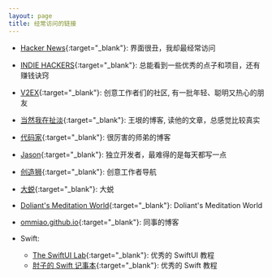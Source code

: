 ```yaml
---
layout: page
title: 经常访问的链接
---
```


* [Hacker News](https://news.ycombinator.com/){:target="_blank"}: 界面很丑，我却最经常访问

* [INDIE HACKERS](https://www.indiehackers.com){:target="_blank"}: 总能看到一些优秀的点子和项目，还有赚钱诀窍

* [V2EX](https://www.v2ex.com/){:target="_blank"}: 创意工作者们的社区, 有一批年轻、聪明又热心的朋友

* [当然我在扯淡](http://www.yinwang.org/){:target="_blank"}: 王垠的博客, 读他的文章，总感觉比较真实

* [代码家](https://daimajia.com/){:target="_blank"}: 很厉害的师弟的博客

* [Jason](https://atjason.com/){:target="_blank"}: 独立开发者，最难得的是每天都写一点

* [创造狮](http://chuangzaoshi.com/){:target="_blank"}: 创意工作者导航

* [大蜕](https://www.homuralovelive.com/){:target="_blank"}: 大蜕

* [Doliant's Meditation World](https://doliant.cn/){:target="_blank"}: Doliant's Meditation World

* [ommiao.github.io](https://ommiao.github.io/){:target="_blank"}: 同事的博客

* Swift:

    * [The SwiftUI Lab](https://swiftui-lab.com/){:target="_blank"}: 优秀的 SwiftUI 教程
    * [肘子的 Swift 记事本](https://www.fatbobman.com/){:target="_blank"}: 优秀的 Swift 教程
